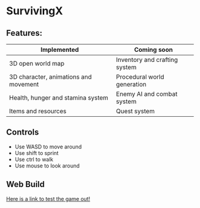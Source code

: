 # SurvivingX

## Features:
Implemented | Coming soon
------------|-------------
3D open world map | Inventory and crafting system
3D character, animations and movement | Procedural world generation
Health, hunger and stamina system | Enemy AI and combat system
Items and resources | Quest system

## Controls
* Use WASD to move around
* Use shift to sprint
* Use ctrl to walk
* Use mouse to look around

## Web Build
[Here is a link to test the game out!](https://navjav256.github.io/SurvivingX/build/index.html)

